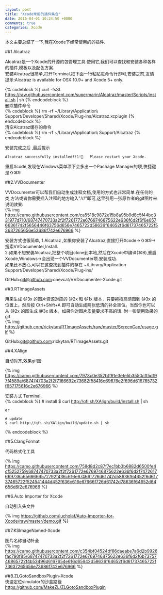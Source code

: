 ```yaml
---
layout: post
title: "Xcode常用的插件集合"
date: 2015-04-01 10:24:50 +0800
comments: true
categories: Xcode
---  
```


本文主要总结了一下,我在Xcode下经常使用的的插件.  

##1.Alcatraz  

Alcatraz是一个Xcode的开源的包管理工具.使用它,我们可以查找和安装各种各样的插件,模板以及配色方案.  
安装Alcatraz很简单,打开Terminal,把下面一行粘贴进命令行即可,安装之前,友情提示:Alcatraz is available for OSX 10.9+ and Xcode 5+ only.  

{% codeblock  %}
curl -fsSL https://raw.githubusercontent.com/supermarin/Alcatraz/master/Scripts/install.sh | sh
{% endcodeblock %}  
删除插件命令  
{% codeblock %}
rm -rf ~/Library/Application\ Support/Developer/Shared/Xcode/Plug-ins/Alcatraz.xcplugin
{% endcodeblock %}  
清空Alcatraz缓存的命令  
{% codeblock  %}
rm -rf ~/Library/Application\ Support/Alcatraz
{% endcodeblock %}  

安装完成之后 ,最后提示 
```
Alcatraz successfully installed!!1!🍻   Please restart your Xcode.
```  
重启Xcode,发现在Windows菜单项下会多出一个Pachage Manager的项,快捷键是⇧⌘9

<!--more-->
##2.VVDocumenter  

VVDocumenter可以帮我们自动生成注释文档,使用的方式也非常简单.在任何的类,方法或者你需要插入注释的地方输入"///"即可,这里引用一张原作者的gif图片来说明效果:  
{% img https://camo.githubusercontent.com/ca5518c9872e15b8a95b9d8c5f44bc331977d710/68747470733a2f2f7261772e6769746875622e636f6d2f6f6e65766361742f5656446f63756d656e7465722d58636f64652f6d61737465722f53637265656e53686f742e676966 %}  

安装方式也很简单,
1.Alcatraz ,如果你安装了Alcatraz,直接打开Xcode->⇧⌘9->搜索VVDocumenter,Install.  
2.如果不想安装Alcatraz,把整个项目clone到本地,然后在Xcode中编译(⌘B),重启Xcode,Windows->会出现一个VVDocumenter项.安装成功.  
如果还不放心,可以在这查找到插件的存在 ~/Library/Application Support/Developer/Shared/Xcode/Plug-ins/  

GitHub:git@github.com:onevcat/VVDocumenter-Xcode.git

##3.RTImageAssets  

用来生成 @3x 的图片资源对应的 @2x 和 @1x 版本，只要拖拽高清图到 @3x 的位置上，然后按 Ctrl+Shift+A 即可自动生成两张低清的补全空位。当然你也可以从 @2x 的图生成 @3x 版本，如果你对图片质量要求不高的话.
附一张使用效果的gif  
{% img https://github.com/rickytan/RTImageAssets/raw/master/ScreenCap/usage.gif %}

GitHub:git@github.com:rickytan/RTImageAssets.git

##4.XAlign  

自动对齐,效果gif图:

{% img https://camo.githubusercontent.com/7973c0e352b1f91e3efe5b3550cff5df97f4589a/687474703a2f2f7166692e73682f58416c69676e2f696d616765732f657175616c2e676966 %}

安装方式 Terminal,  
{% codeblock %}
    # install
    $ curl http://qfi.sh/XAlign/build/install.sh | sh

    or
    
    # update
    $ curl http://qfi.sh/XAlign/build/update.sh | sh
{% endcodeblock %}

##5.ClangFormat  

代码格式化工具  

{% img https://camo.githubusercontent.com/758d8d2c87f7ec1bb3b6882d6500fe4cf5252759/68747470733a2f2f7261772e6769746875622e636f6d2f7472617669736a6566666572792f436c616e67466f726d61742d58636f64652f6d61737465722f524541444d452f636c616e67666f726d61742d78636f64652d64656d6f2e676966 %}  

##6.Auto Importer for Xcode

自动引入头文件

{% img https://github.com/lucholaf/Auto-Importer-for-Xcode/raw/master/demo.gif %}

##7.KSImageNamed-Xcode  

图片名称自动补全  
{% img https://camo.githubusercontent.com/c354bf04524df86daeabe7a6d2b9926fac790f85/68747470733a2f2f7261772e6769746875622e636f6d2f6b7375746865722f4b53496d6167654e616d65642d58636f64652f6d61737465722f73637265656e73686f742e676966 %}


##8.ZLGotoSandboxPlugin-Xcode  
快速定位simulator的沙盒路径 https://github.com/MakeZL/ZLGotoSandboxPlugin
























